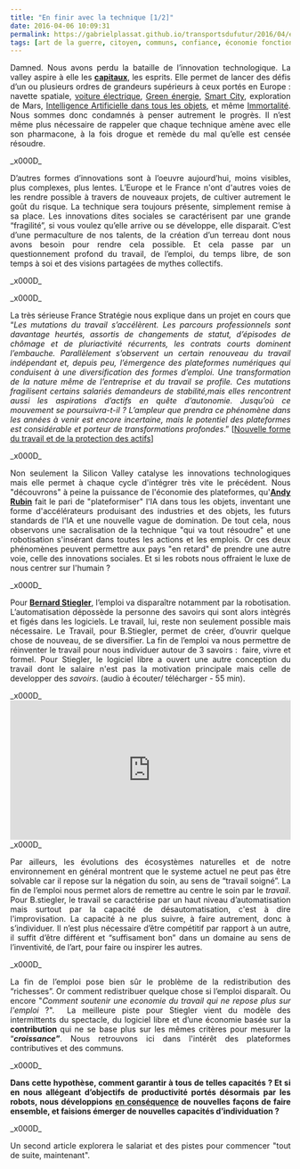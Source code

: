 ```yaml
---
title: "En finir avec la technique [1/2]"
date: 2016-04-06 10:09:31
permalink: https://gabrielplassat.github.io/transportsdufutur/2016/04/en-finir-avec-la-technique-12.html
tags: [art de la guerre, citoyen, communs, confiance, économie fonctionnalité, Générateur de Mobilité, holoptisme, intelligence collective, open innovation, plate-forme, Territoire Collectivité Etat Europe, Usager Client Citoyen Multitude]
---
```


<p style="text-align: justify;">Damned. Nous avons perdu la bataille de l’innovation technologique. La valley aspire à elle les <strong><a href="http://www.citylab.com/tech/2016/01/the-rise-of-global-startup-cities/426780/" target="_blank">capitaux</a></strong>, les esprits. Elle permet de lancer des défis d’un ou plusieurs ordres de grandeurs supérieurs à ceux portés en Europe : navette spatiale, <a href="http://www.lesechos.fr/industrie-services/automobile/021814955638-tesla-enregistre-253000-commandes-en-36-heures-pour-sa-model-3-1211387.php" target="_blank">voiture électrique</a>, <a href="http://www.usine-digitale.fr/article/google-amazon-apple-et-microsoft-derriere-la-transition-energetique-d-obama.N386018">Green énergie</a>, <a href="http://www.sidewalklabs.com/">Smart City</a>, exploration de Mars, <a href="http://transportsdufutur.ademe.fr/2016/02/le-playground-dandy-rubin-est-passionnant.html">Intelligence Artificielle dans tous les objets</a>, et même <a href="http://www.calicolabs.com/">Immortalité</a>. Nous sommes donc condamnés à penser autrement le progrès. Il n’est même plus nécessaire de rappeler que chaque technique amène avec elle son pharmacone, à la fois drogue et remède du mal qu’elle est censée résoudre.</p>_x000D_
<p style="text-align: justify;">D’autres formes d’innovations sont à l’oeuvre aujourd’hui, moins visibles, plus complexes, plus lentes. L’Europe et le France n'ont d'autres voies de les rendre possible à travers de nouveaux projets, de cultiver autrement le goût du risque. La technique sera toujours présente, simplement remise à sa place. Les innovations dites sociales se caractérisent par une grande “fragilité”, si vous voulez qu’elle arrive ou se développe, elle disparait. C’est d’une permaculture de nos talents, de la création d’un terreau dont nous avons besoin pour rendre cela possible. Et cela passe par un questionnement profond du travail, de l’emploi, du temps libre, de son temps à soi et des visions partagées de mythes collectifs.</p>_x000D_
<p style="text-align: justify;"><!--more--></p>_x000D_
<p style="text-align: justify;">La très sérieuse France Stratégie nous explique dans un projet en cours que “<i>Les mutations du travail s’accélèrent. Les parcours professionnels sont davantage heurtés, assortis de changements de statut, d’épisodes de chômage et de pluriactivité récurrents, les contrats courts dominent l’embauche. Parallèlement s’observent un certain renouveau du travail indépendant et, depuis peu, l’émergence des plateformes numériques qui conduisent à une diversification des formes d’emploi. Une transformation de la nature même de l’entreprise et du travail se profile. Ces mutations fragilisent certains salariés demandeurs de stabilité,mais elles rencontrent aussi les aspirations d’actifs en quête d’autonomie. Jusqu’où ce mouvement se poursuivra-t-il ? L’ampleur que prendra ce phénomène dans les années à venir est encore incertaine, mais le potentiel des plateformes est considérable et porteur de transformations profondes</i>.” [<a href="http://francestrategie1727.fr/thematiques/nouvelles-formes-du-travail-et-de-la-protection-sociale/">Nouvelle forme du travail et de la protection des actifs</a>]</p>_x000D_
<p style="text-align: justify;">Non seulement la Silicon Valley catalyse les innovations technologiques mais elle permet à chaque cycle d'intégrer très vite le précédent. Nous "découvrons" à peine la puissance de l'économie des plateformes, qu'<strong><a href="http://transportsdufutur.ademe.fr/2016/02/le-playground-dandy-rubin-est-passionnant.html" target="_blank">Andy Rubin</a></strong> fait le pari de "plateformiser" l'IA dans tous les objets, inventant une forme d'accélérateurs produisant des industries et des objets, les futurs standards de l'IA et une nouvelle vague de domination. De tout cela, nous observons une sacralisation de la technique "qui va tout résoudre" et une robotisation s'insérant dans toutes les actions et les emplois. Or ces deux phénomènes peuvent permettre aux pays "en retard" de prendre une autre voie, celle des innovations sociales. Et si les robots nous offraient le luxe de nous centrer sur l'humain ?</p>_x000D_
<p style="text-align: justify;">Pour <a href="http://www.culturemobile.net/visions/bernard-stiegler-emploi-est-mort-vive-travail" target="_blank"><strong>Bernard Stiegler</strong></a>, l’emploi va disparaître notamment par la robotisation. L’automatisation dépossède la personne des savoirs qui sont alors intègrés et figés dans les logiciels. Le travail, lui, reste non seulement possible mais nécessaire. Le Travail, pour B.Stiegler, permet de créer, d’ouvrir quelque chose de nouveau, de se diversifier. La fin de l’emploi va nous permettre de réinventer le travail pour nous individuer autour de 3 savoirs :  faire, vivre et formel. Pour Stiegler, le logiciel libre a ouvert une autre conception du travail dont le salaire n'est pas la motivation principale mais celle de developper des <i>savoirs</i>. (audio à écouter/ télécharger - 55 min).</p>_x000D_
<iframe src="https://w.soundcloud.com/player/?url=https%3A//api.soundcloud.com/tracks/257577346&auto_play=false&hide_related=false&show_comments=true&show_user=true&show_reposts=false&visual=true" width="100%" height="250" frameborder="no" scrolling="no"></iframe>_x000D_
<p style="text-align: justify;">Par ailleurs, les évolutions des écosystèmes naturelles et de notre environnement en général montrent que le systeme actuel ne peut pas être solvable car il repose sur la négation du soin, au sens de “travail soigné”. La fin de l’emploi nous permet alors de remettre au centre le soin par le <em>travail</em>. Pour B.stiegler, le travail se caractérise par un haut niveau d’automatisation mais surtout par la capacité de désautomatisation, c'est à dire l'improvisation. La capacité à ne plus suivre, à faire autrement, donc à s’individuer. Il n’est plus nécessaire d’être compétitif par rapport à un autre, il suffit d’être différent et “suffisament bon” dans un domaine au sens de l’inventivité, de l’art, pour faire ou inspirer les autres.</p>_x000D_
<p style="text-align: justify;">La fin de l’emploi pose bien sûr le problème de la redistribution des “richesses”. Or comment redistribuer quelque chose si l’emploi disparaît. Ou encore "<i>Comment soutenir une economie du travail qui ne repose plus sur l'emploi</i> ?".  La meilleure piste pour Stiegler vient du modèle des intermittents du spectacle, du logiciel libre et d’une économie basée sur la <b>contribution </b>qui<b> </b>ne se base plus sur les mêmes critères pour mesurer la “<b><i>croissance</i>”</b>. Nous retrouvons ici dans l'intérêt des plateformes contributives et des communs.</p>_x000D_
<p style="text-align: justify;"><strong>Dans cette hypothèse, comment garantir à tous de telles capacités ? Et si en nous allégeant d’objectifs de productivité portés désormais par les robots, nous développions <span style="text-decoration: underline;">en conséquence</span> de nouvelles façons de faire ensemble, et faisions émerger de nouvelles capacités d’individuation ?</strong></p>_x000D_
<p style="text-align: justify;">Un second article explorera le salariat et des pistes pour commencer "tout de suite, maintenant".</p>
